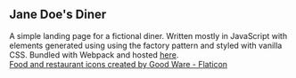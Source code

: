 ## Jane Doe's Diner

A simple landing page for a fictional diner. Written mostly in JavaScript with elements generated using using the factory pattern and styled with vanilla CSS. Bundled with Webpack and hosted [here](https://foxpopuli.github.io/diner-landing-page/).<br>
<a href="https://www.flaticon.com/free-icons/food-and-restaurant" title="food and restaurant icons">Food and restaurant icons created by Good Ware - Flaticon</a>
